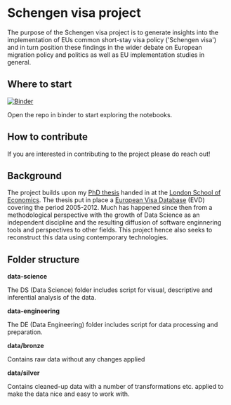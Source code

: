 # Schengen visa project

The purpose of the Schengen visa project is to generate insights into the implementation of EUs common short-stay visa policy ('Schengen visa') and in turn position these findings in the wider debate on European migration policy and politics as well as EU implementation studies in general. 

## Where to start

[![Binder](https://mybinder.org/badge_logo.svg)](https://mybinder.org/v2/gh/mogenshobolth/schengen-visa/HEAD)

Open the repo in binder to start exploring the notebooks.

## How to contribute

If you are interested in contributing to the project please do reach out!

## Background 

The project builds upon my [PhD thesis](http://etheses.lse.ac.uk/551/) handed in at the [London School of Economics](https://www.lse.ac.uk). The thesis put in place a [European Visa Database](http://www.mogenshobolth.dk/evd/) (EVD) covering the period 2005-2012. Much has happened since then from a methodological perspective with the growth of Data Science as an independent discipline and the resulting diffusion of software enginnering tools and perspectives to other fields. This project hence also seeks to reconstruct this data using contemporary technologies. 

## Folder structure

**data-science**

The DS (Data Science) folder includes script for visual, descriptive and inferential analysis of the data. 

**data-engineering**

The DE (Data Engineering) folder includes script for data processing and preparation. 

**data/bronze**

Contains raw data without any changes applied

**data/silver**

Contains cleaned-up data with a number of transformations etc. applied to make the data nice and easy to work with.